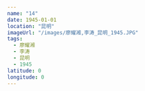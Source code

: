 ```yaml
---
name: "14"
date: 1945-01-01
location: "昆明"
imageUrl: "/images/廖耀湘,李涛_昆明_1945.JPG"
tags:
  - 廖耀湘
  - 李涛
  - 昆明
  - 1945
latitude: 0
longitude: 0
---
```

